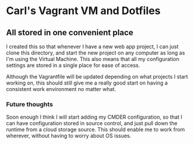 Carl's Vagrant VM and Dotfiles
==============================

All stored in one convenient place
----------------------------------

I created this so that whenever I have a new web app project,
I can just clone this directory, and start the new project on any computer
as long as I'm using the Virtual Machine. This also means that all my
configuration settings are stored in a single place for ease of access.

Although the Vagrantfile will be updated depending on what projects I start
working on, this should still give me a really good start on having a
consistent work environment no matter what.

### Future thoughts

Soon enough I think I will start adding my CMDER configuration, so that I can
have configuration stored in source control, and just pull down the runtime
from a cloud storage source. This should enable me to work from wherever, 
without having to worry about OS issues.
